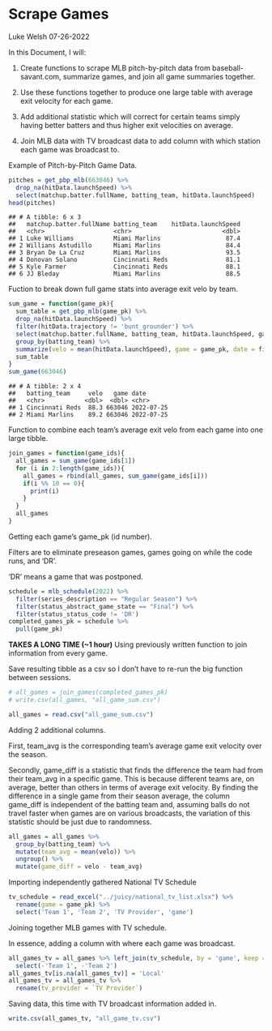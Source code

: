 Scrape Games
================
Luke Welsh
07-26-2022

In this Document, I will:

1.  Create functions to scrape MLB pitch-by-pitch data from
    baseball-savant.com, summarize games, and join all game summaries
    together.

2.  Use these functions together to produce one large table with average
    exit velocity for each game.

3.  Add additional statistic which will correct for certain teams simply
    having better batters and thus higher exit velocities on average.

4.  Join MLB data with TV broadcast data to add column with which
    station each game was broadcast to.

Example of Pitch-by-Pitch Game Data.

``` r
pitches = get_pbp_mlb(663046) %>% 
  drop_na(hitData.launchSpeed) %>%
  select(matchup.batter.fullName, batting_team, hitData.launchSpeed)
head(pitches)
```

    ## # A tibble: 6 x 3
    ##   matchup.batter.fullName batting_team    hitData.launchSpeed
    ##   <chr>                   <chr>                         <dbl>
    ## 1 Luke Williams           Miami Marlins                  87.4
    ## 2 Willians Astudillo      Miami Marlins                  84.4
    ## 3 Bryan De La Cruz        Miami Marlins                  93.5
    ## 4 Donovan Solano          Cincinnati Reds                81.1
    ## 5 Kyle Farmer             Cincinnati Reds                88.1
    ## 6 JJ Bleday               Miami Marlins                  88.5

Fuction to break down full game stats into average exit velo by team.

``` r
sum_game = function(game_pk){
  sum_table = get_pbp_mlb(game_pk) %>% 
  drop_na(hitData.launchSpeed) %>% 
  filter(hitData.trajectory != 'bunt_grounder') %>% 
  select(matchup.batter.fullName, batting_team, hitData.launchSpeed, game_date) %>% 
  group_by(batting_team) %>% 
  summarize(velo = mean(hitData.launchSpeed), game = game_pk, date = first(game_date))
  sum_table
}
sum_game(663046)
```

    ## # A tibble: 2 x 4
    ##   batting_team     velo   game date      
    ##   <chr>           <dbl>  <dbl> <chr>     
    ## 1 Cincinnati Reds  88.3 663046 2022-07-25
    ## 2 Miami Marlins    89.2 663046 2022-07-25

Function to combine each team’s average exit velo from each game into
one large tibble.

``` r
join_games = function(game_ids){
  all_games = sum_game(game_ids[1])
  for (i in 2:length(game_ids)){
    all_games = rbind(all_games, sum_game(game_ids[i]))
    if(i %% 10 == 0){
      print(i)
    }
  }
  all_games
}
```

Getting each game’s game\_pk (id number).

Filters are to eliminate preseason games, games going on while the code
runs, and ‘DR’.

‘DR’ means a game that was postponed.

``` r
schedule = mlb_schedule(2022) %>% 
  filter(series_description == "Regular Season") %>% 
  filter(status_abstract_game_state == "Final") %>% 
  filter(status_status_code != 'DR')
completed_games_pk = schedule %>% 
  pull(game_pk)
```

**TAKES A LONG TIME (\~1 hour)** Using previously written function to
join information from every game.

Save resulting tibble as a csv so I don’t have to re-run the big
function between sessions.

``` r
# all_games = join_games(completed_games_pk)
# write.csv(all_games, "all_game_sum.csv")

all_games = read.csv("all_game_sum.csv")
```

Adding 2 additional columns.

First, team\_avg is the corresponding team’s average game exit velocity
over the season.

Secondly, game\_diff is a statistic that finds the difference the team
had from their team\_avg in a specific game. This is because different
teams are, on average, better than others in terms of average exit
velocity. By finding the difference in a single game from their season
average, the column game\_diff is independent of the batting team and,
assuming balls do not travel faster when games are on various
broadcasts, the variation of this statistic should be just due to
randomness.

``` r
all_games = all_games %>% 
  group_by(batting_team) %>% 
  mutate(team_avg = mean(velo)) %>% 
  ungroup() %>% 
  mutate(game_diff = velo - team_avg)
```

Importing independently gathered National TV Schedule

``` r
tv_schedule = read_excel("../juicy/national_tv_list.xlsx") %>% 
  rename(game = game_pk) %>% 
  select('Team 1', 'Team 2', 'TV Provider', 'game')
```

Joining together MLB games with TV schedule.

In essence, adding a column with where each game was broadcast.

``` r
all_games_tv = all_games %>% left_join(tv_schedule, by = 'game', keep = FALSE) %>% 
  select(-'Team 1', -'Team 2')
all_games_tv[is.na(all_games_tv)] = 'Local'
all_games_tv = all_games_tv %>%
  rename(tv_provider = `TV Provider`)
```

Saving data, this time with TV broadcast information added in.

``` r
write.csv(all_games_tv, "all_game_tv.csv")
```
